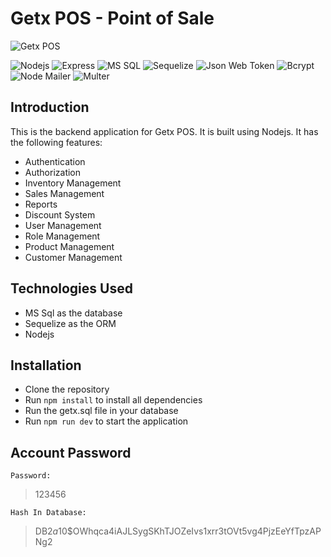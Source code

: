 # Getx POS - Point of Sale
![Getx POS](https://img.shields.io/badge/Getx%20POS-1.0.0-blue)

![Nodejs](https://img.shields.io/badge/Nodejs-14.15.4-green)
![Express](https://img.shields.io/badge/Express-4.17.1-green)
![MS SQL](https://img.shields.io/badge/MS%20SQL-14.0.1000.169-green)
![Sequelize](https://img.shields.io/badge/Sequelize-6.6.2-green)
![Json Web Token](https://img.shields.io/badge/Json%20Web%20Token-8.5.1-green)
![Bcrypt](https://img.shields.io/badge/Bcrypt-5.0.0-green)
![Node Mailer](https://img.shields.io/badge/Node%20Mailer-6.4.17-green)
![Multer](https://img.shields.io/badge/Multer-1.4.2-green)
## Introduction
This is the backend application for Getx POS. It is built using Nodejs.
It has the following features:
- Authentication
- Authorization
- Inventory Management
- Sales Management
- Reports
- Discount System
- User Management
- Role Management
- Product Management
- Customer Management

## Technologies Used
- MS Sql as the database
- Sequelize as the ORM
- Nodejs


## Installation
- Clone the repository
- Run `npm install` to install all dependencies
- Run the getx.sql file in your database
- Run `npm run dev` to start the application


## Account Password 
`Password:` 
> 123456

`Hash In Database:` 
> DB$2a$10$OWhqca4iAJLSygSKhTJOZeIvs1xrr3tOVt5vg4PjzEeYfTpzAPNg2

    